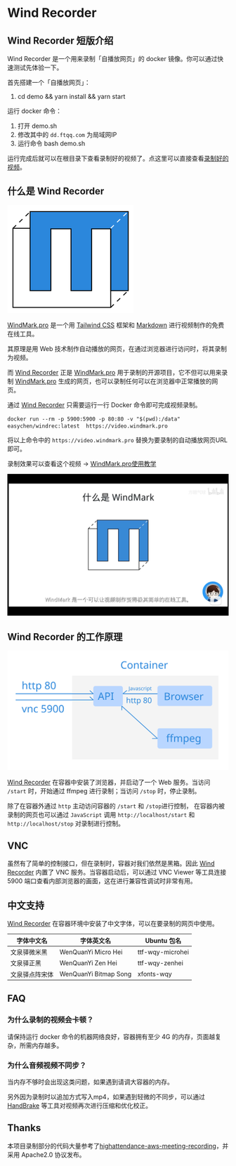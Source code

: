 # Wind Recorder

## Wind Recorder 短版介绍

Wind Recorder 是一个用来录制「自播放网页」的 docker 镜像。你可以通过快速测试先体验一下。

首先搭建一个「自播放网页」：

1. cd demo && yarn install && yarn start

运行 docker 命令：

1. 打开 demo.sh 
2. 修改其中的 `dd.ftqq.com` 为局域网IP 
3. 运行命令 bash demo.sh

运行完成后就可以在根目录下查看录制好的视频了。点这里可以直接查看[录制好的视频](demo.mp4)。



## 什么是 Wind Recorder

![](logo.svg) 


[WindMark.pro] 是一个用 [Tailwind CSS](https://tailwindcss.com/) 框架和 [Markdown](https://en.wikipedia.org/wiki/Markdown) 进行视频制作的免费在线工具。

其原理是用 Web 技术制作自动播放的网页，在通过浏览器进行访问时，将其录制为视频。

而 [Wind Recorder] 正是 [WindMark.pro] 用于录制的开源项目，它不但可以用来录制 [WindMark.pro] 生成的网页，也可以录制任何可以在浏览器中正常播放的网页。

通过 [Wind Recorder] 只需要运行一行 Docker 命令即可完成视频录制。

```docker
docker run --rm -p 5900:5900 -p 80:80 -v "$(pwd):/data" easychen/windrec:latest  https://video.windmark.pro
```

将以上命令中的 `https://video.windmark.pro` 替换为要录制的自动播放网页URL即可。

录制效果可以查看这个视频 → [WindMark.pro使用教学](https://www.bilibili.com/video/BV1sb4y167Mh/)

![](/video.cn.png)


## Wind Recorder 的工作原理

![](pic1.svg)

[Wind Recorder] 在容器中安装了浏览器，并启动了一个 Web 服务。当访问 `/start` 时，开始通过 ffmpeg 进行录制；当访问 `/stop` 时，停止录制。

除了在容器外通过 `http` 主动访问容器的 `/start` 和 `/stop`进行控制， 在容器内被录制的网页也可以通过 `JavaScript` 调用 `http://localhost/start` 和 `http://localhost/stop` 对录制进行控制。

## VNC 

虽然有了简单的控制接口，但在录制时，容器对我们依然是黑箱。因此 [Wind Recorder] 内置了 VNC 服务。当容器启动后，可以通过 VNC Viewer 等工具连接 5900 端口查看内部浏览器的画面，这在进行兼容性调试时非常有用。

## 中文支持

[Wind Recorder] 在容器环境中安装了中文字体，可以在要录制的网页中使用。


  字体中文名     |   字体英文名   |   Ubuntu  包名
| --- | --- |--- |
文泉驿微米黑   |         WenQuanYi Micro Hei         |   ttf-wqy-microhei
文泉驿正黑   |         WenQuanYi Zen Hei         |      ttf-wqy-zenhei         
文泉驿点阵宋体   |         WenQuanYi Bitmap Song |    xfonts-wqy

## FAQ

### 为什么录制的视频会卡顿？

请保持运行 docker 命令的机器网络良好，容器拥有至少 4G 的内存，页面越复杂，所需内存越多。

### 为什么音频视频不同步？

当内存不够时会出现这类问题，如果遇到请调大容器的内存。

另外因为录制时以追加方式写入mp4，如果遇到轻微的不同步，可以通过 [HandBrake](https://handbrake.fr/) 等工具对视频再次进行压缩和优化校正。

## Thanks

本项目录制部分的代码大量参考了[highattendance-aws-meeting-recording](https://github.com/banzai-io/highattendance-aws-meeting-recording)，并采用 Apache2.0 协议发布。

[WindMark.pro]: https://windmark.pro
[Wind Recorder]: https://github.com/easychen/windrecorder